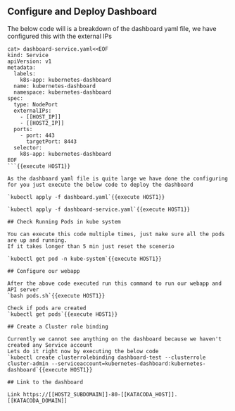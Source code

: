 ## Configure and Deploy Dashboard

The below code will is a breakdown of the dashboard yaml file, we have configured this with the external IPs

```
cat> dashboard-service.yaml<<EOF
kind: Service
apiVersion: v1
metadata:
  labels:
    k8s-app: kubernetes-dashboard
  name: kubernetes-dashboard
  namespace: kubernetes-dashboard
spec:
  type: NodePort
  externalIPs:
    - [[HOST_IP]]
    - [[HOST2_IP]]
  ports:
    - port: 443
      targetPort: 8443
  selector:
    k8s-app: kubernetes-dashboard
EOF
```{{execute HOST1}}

As the dashboard yaml file is quite large we have done the configuring for you just execute the below code to deploy the dashboard

`kubectl apply -f dashboard.yaml`{{execute HOST1}}

`kubectl apply -f dashboard-service.yaml`{{execute HOST1}}

## Check Running Pods in kube system

You can execute this code multiple times, just make sure all the pods are up and running.
If it takes longer than 5 min just reset the scenerio

`kubectl get pod -n kube-system`{{execute HOST1}}

## Configure our webapp

After the above code executed run this command to run our webapp and API server
`bash pods.sh`{{execute HOST1}}

Check if pods are created
`kubectl get pods`{{execute HOST1}}

## Create a Cluster role binding

Currently we cannot see anything on the dashboard because we haven't created any Service account
Lets do it right now by executing the below code
`kubectl create clusterrolebinding dashboard-test --clusterrole cluster-admin --serviceaccount=kubernetes-dashboard:kubernetes-dashboard`{{execute HOST1}}

## Link to the dashboard

Link https://[[HOST2_SUBDOMAIN]]-80-[[KATACODA_HOST]].[[KATACODA_DOMAIN]]